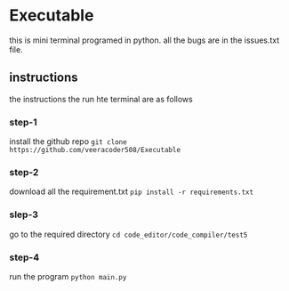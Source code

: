 # Executable
this is mini terminal programed in python.
all the bugs are in the issues.txt file.

## instructions
the instructions the run hte terminal are as follows
### step-1
install the github repo
`git clone https://github.com/veeracoder508/Executable`

### step-2
download all the requirement.txt
`pip install -r requirements.txt`

### slep-3
go to the required directory
`cd code_editor/code_compiler/test5`

### step-4
run the program
`python main.py`
